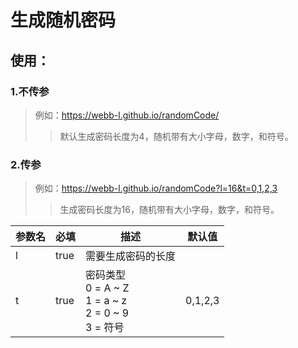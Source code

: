 # 生成随机密码
## 使用：
### 1.不传参

> 例如：https://webb-l.github.io/randomCode/
>> 默认生成密码长度为4，随机带有大小字母，数字，和符号。

### 2.传参

> 例如：https://webb-l.github.io/randomCode?l=16&t=0,1,2,3
> > 生成密码长度为16，随机带有大小字母，数字，和符号。

| 参数名 | 必填 | 描述               | 默认值                                                       |
| ------ | ---- | ------------------ | ------------------------------------------------------------ |
| l      | true | 需要生成密码的长度 |                                                              |
| t      | true | 密码类型<br />0 = A ~ Z<br />1 = a ~ z<br />2 = 0 ~ 9<br />3 = 符号           | 0,1,2,3 |


